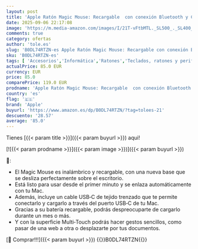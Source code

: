 ```yaml
---
layout: post
title: 'Apple Ratón Magic Mouse: Recargable  con conexión Bluetooth y Compatible con el Mac y iPad; Negro  Superficie Multi-Touch  USB-C '
date: 2025-09-06 22:17:08
image: 'https://m.media-amazon.com/images/I/21T-vFtbMTL._SL500_._SL400_.jpg'
comments: true
category: ofertas
author: 'tole.es'
slug: 'B0DL74RTZN-es Apple Ratón Magic Mouse: Recargable con conexión Bluetooth...'
sku: 'B0DL74RTZN-es'
tags: [ 'Accesorios','Informática','Ratones','Teclados, ratones y periféricos de entrada','apple','🇪🇸', ]
actualPrice: 85.0 EUR
currency: EUR
price: 85.0
comparePrice: 119.0 EUR
prodname: 'Apple Ratón Magic Mouse: Recargable  con conexión Bluetooth y Compatible con el Mac y iPad; Negro  Superficie Multi-Touch  USB-C '
country: 'es'
flag: '🇪🇸'
brand: 'Apple'
buyurl: 'https://www.amazon.es/dp/B0DL74RTZN/?tag=tolees-21'
descuento: '28.57'
average: '85.0'
---
```


Tienes [{{< param title >}}]({{< param buyurl >}}) aqui!

[![{{< param prodname >}}]({{< param image >}})]({{< param buyurl >}})

🔎:

- El Magic Mouse es inalámbrico y recargable, con una nueva base que se desliza perfectamente sobre el escritorio.
- Está listo para usar desde el primer minuto y se enlaza automáticamente con tu Mac.
- Además, incluye un cable USB‑C de tejido trenzado que te permite conectarlo y cargarlo a través del puerto USB‑C de tu Mac.
- Gracias a su batería recargable, podrás despreocuparte de cargarlo durante un mes o más.
- Y con la superficie Multi‑Touch podrás hacer gestos sencillos, como pasar de una web a otra o desplazarte por tus documentos.

[🛒 Comprar!!!]({{< param buyurl >}})
{{<world>}}B0DL74RTZN{{</world>}}
